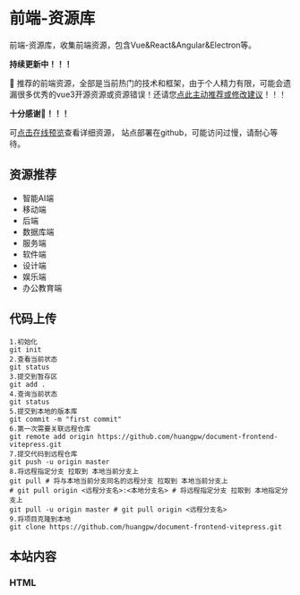 # 前端-资源库

前端-资源库，收集前端资源，包含Vue&React&Angular&Electron等。

**持续更新中！！！**

🌟 推荐的前端资源，全部是当前热门的技术和框架，由于个人精力有限，可能会遗漏很多优秀的vue3开源资源或资源错误！还请您[点此主动推荐或修改建议](https://github.com/huangpw/document-frontend-vitepress/issues/new)！！！

**十分感谢🙏！！！**

可[点击在线预览]()查看详细资源， 站点部署在github，可能访问过慢，请耐心等待。



## 资源推荐

- 智能AI端
- 移动端
- 后端
- 数据库端
- 服务端
- 软件端
- 设计端
- 娱乐端
- 办公教育端



## 代码上传

```shell
1.初始化
git init
2.查看当前状态
git status
3.提交到暂存区
git add .
4.查询当前状态
git status
5.提交到本地的版本库
git commit -m "first commit"
6.第一次需要关联远程仓库
git remote add origin https://github.com/huangpw/document-frontend-vitepress.git
7.提交代码到远程仓库
git push -u origin master
8.将远程指定分支 拉取到 本地当前分支上
git pull # 将与本地当前分支同名的远程分支 拉取到 本地当前分支上
# git pull origin <远程分支名>:<本地分支名> # 将远程指定分支 拉取到 本地指定分支上
git pull -u origin master # git pull origin <远程分支名>
9.将项目克隆到本地
git clone https://github.com/huangpw/document-frontend-vitepress.git
```



## 本站内容

### HTML




